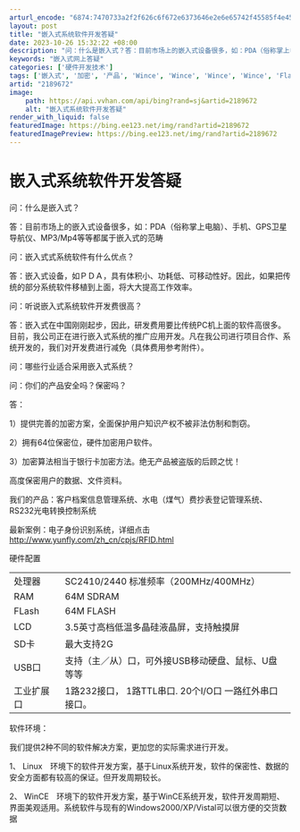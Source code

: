 ```yaml
---
arturl_encode: "6874:7470733a2f2f626c6f672e6373646e2e6e65742f45585f4e45:542f61727469636c652f64657461696c732f32313839363732"
layout: post
title: "嵌入式系统软件开发答疑"
date: 2023-10-26 15:32:22 +08:00
description: "问：什么是嵌入式？答：目前市场上的嵌入式设备很多，如：PDA（俗称掌上电脑）、手机、GPS卫星导航仪"
keywords: "嵌入式网上答疑"
categories: ['硬件开发技术']
tags: ['嵌入式', '加密', '产品', 'Wince', 'Wince', 'Wince', 'Wince', 'Flash', 'Flash', 'Flash']
artid: "2189672"
image:
    path: https://api.vvhan.com/api/bing?rand=sj&artid=2189672
    alt: "嵌入式系统软件开发答疑"
render_with_liquid: false
featuredImage: https://bing.ee123.net/img/rand?artid=2189672
featuredImagePreview: https://bing.ee123.net/img/rand?artid=2189672
---
```


# 嵌入式系统软件开发答疑

问：什么是嵌入式？

答：目前市场上的嵌入式设备很多，如：PDA（俗称掌上电脑）、手机、GPS卫星导航仪、MP3/Mp4等等都属于嵌入式的范畴

问：嵌入式式系统软件有什么优点？

答：嵌入式设备，如ＰＤＡ，具有体积小、功耗低、可移动性好。因此，如果把传统的部分系统软件移植到上面，将大大提高工作效率。

问：听说嵌入式系统软件开发费很高？

答：嵌入式在中国刚刚起步，因此，研发费用要比传统PC机上面的软件高很多。目前，我公司正在进行嵌入式系统的推广应用开发。凡在我公司进行项目合作、系统开发的，我们对开发费进行减免（具体费用参考附件）。

问：哪些行业适合采用嵌入式系统？

问：你们的产品安全吗？保密吗？

答：

1）提供完善的加密方案，全面保护用户知识产权不被非法仿制和剽窃。

2）拥有64位保密位，硬件加密用户软件。

3）加密算法相当于银行卡加密方法。绝无产品被盗版的后顾之忧！

高度保密用户的数据、文件资料。

我们的产品：客户档案信息管理系统、水电（煤气）费抄表登记管理系统、RS232光电转换控制系统

最新案例：电子身份识别系统，详细点击
<http://www.yunfly.com/zh_cn/cpjs/RFID.html>

硬件配置

|  |  |
| --- | --- |
| 处理器 | SC2410/2440 标准频率（200MHz/400MHz） |
| RAM | 64M SDRAM |
| FLash | 64M FLASH |
| LCD | 3.5英寸高档低温多晶硅液晶屏，支持触摸屏 |
| SD卡 | 最大支持2G |
| USB口 | 支持（主／从）口，可外接USB移动硬盘、鼠标、U盘等等 |
| 工业扩展口 | 1路232接口，  1路TTL串口.  20个I/O口  一路红外串口接口。 |

软件环境：

我们提供2种不同的软件解决方案，更加您的实际需求进行开发。

1、 Linux　环境下的软件开发方案，基于Linux系统开发，软件的保密性、数据的安全方面都有较高的保证。但开发周期较长。

2、 WinCE　环境下的软件开发方案，基于WinCE系统开发，软件开发周期短、界面美观适用。系统软件与现有的Windows2000/XP/Vistal可以很方便的交货数据
